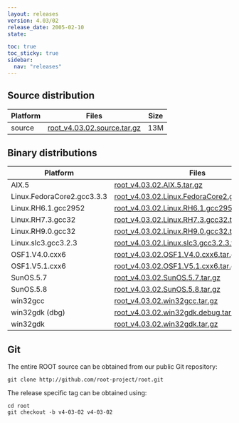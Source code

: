 ```yaml
---
layout: releases
version: 4.03/02
release_date: 2005-02-10
state:

toc: true
toc_sticky: true
sidebar:
  nav: "releases"
---
```



## Source distribution

| Platform       | Files | Size |
|-----------|-------|-----|
| source | [root_v4.03.02.source.tar.gz](https://root.cern.ch/download/root_v4.03.02.source.tar.gz) |  13M |


## Binary distributions

| Platform       | Files | Size |
|-----------|-------|-----|
| AIX.5 | [root_v4.03.02.AIX.5.tar.gz](https://root.cern.ch/download/root_v4.03.02.AIX.5.tar.gz) |  25M |
| Linux.FedoraCore2.gcc3.3.3 | [root_v4.03.02.Linux.FedoraCore2.gcc3.3.3.tar.gz](https://root.cern.ch/download/root_v4.03.02.Linux.FedoraCore2.gcc3.3.3.tar.gz) |  21M |
| Linux.RH6.1.gcc2952 | [root_v4.03.02.Linux.RH6.1.gcc2952.tar.gz](https://root.cern.ch/download/root_v4.03.02.Linux.RH6.1.gcc2952.tar.gz) |  20M |
| Linux.RH7.3.gcc32 | [root_v4.03.02.Linux.RH7.3.gcc32.tar.gz](https://root.cern.ch/download/root_v4.03.02.Linux.RH7.3.gcc32.tar.gz) |  23M |
| Linux.RH9.0.gcc32 | [root_v4.03.02.Linux.RH9.0.gcc32.tar.gz](https://root.cern.ch/download/root_v4.03.02.Linux.RH9.0.gcc32.tar.gz) |  20M |
| Linux.slc3.gcc3.2.3 | [root_v4.03.02.Linux.slc3.gcc3.2.3.tar.gz](https://root.cern.ch/download/root_v4.03.02.Linux.slc3.gcc3.2.3.tar.gz) |  18M |
| OSF1.V4.0.cxx6 | [root_v4.03.02.OSF1.V4.0.cxx6.tar.gz](https://root.cern.ch/download/root_v4.03.02.OSF1.V4.0.cxx6.tar.gz) |  22M |
| OSF1.V5.1.cxx6 | [root_v4.03.02.OSF1.V5.1.cxx6.tar.gz](https://root.cern.ch/download/root_v4.03.02.OSF1.V5.1.cxx6.tar.gz) |  24M |
| SunOS.5.7 | [root_v4.03.02.SunOS.5.7.tar.gz](https://root.cern.ch/download/root_v4.03.02.SunOS.5.7.tar.gz) |  26M |
| SunOS.5.8 | [root_v4.03.02.SunOS.5.8.tar.gz](https://root.cern.ch/download/root_v4.03.02.SunOS.5.8.tar.gz) |  24M |
| win32gcc | [root_v4.03.02.win32gcc.tar.gz](https://root.cern.ch/download/root_v4.03.02.win32gcc.tar.gz) |  25M |
| win32gdk (dbg) | [root_v4.03.02.win32gdk.debug.tar.gz](https://root.cern.ch/download/root_v4.03.02.win32gdk.debug.tar.gz) |  36M |
| win32gdk | [root_v4.03.02.win32gdk.tar.gz](https://root.cern.ch/download/root_v4.03.02.win32gdk.tar.gz) |  23M |


## Git
The entire ROOT source can be obtained from our public Git repository:

~~~
git clone http://github.com/root-project/root.git
~~~
The release specific tag can be obtained using:
~~~
cd root
git checkout -b v4-03-02 v4-03-02
~~~


